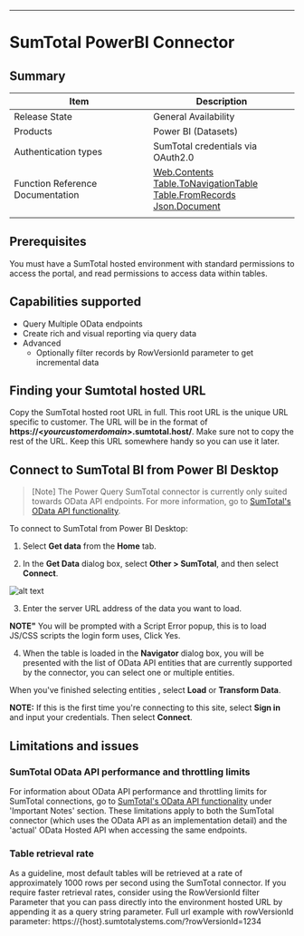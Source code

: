 

---

# SumTotal PowerBI Connector

## Summary

| Item | Description |
| ---- | ----------- |
| Release State | General Availability |
| Products | Power BI (Datasets) |
| Authentication types | SumTotal credentials via OAuth2.0 |
| Function Reference Documentation | [Web.Contents](#https://docs.microsoft.com/en-us/powerquery-m/web-contents) <br> [Table.ToNavigationTable](https://docs.microsoft.com/en-us/power-query/helperfunctions#tabletonavigationtable) <br>[Table.FromRecords](https://docs.microsoft.com/en-us/powerquery-m/table-fromrecords) <br> [Json.Document](https://docs.microsoft.com/en-us/powerquery-m/json-document)|
| | |

## Prerequisites

You must have a SumTotal hosted environment with standard permissions to access the portal, and read permissions to access data within tables.

## Capabilities supported

* Query Multiple OData endpoints
* Create rich and visual reporting via query data
* Advanced
   * Optionally filter records by RowVersionId parameter to get incremental data

## Finding your Sumtotal hosted URL

Copy the SumTotal hosted root URL in full. This root URL is the unique URL specific to customer. The URL will be in the format of **https://\<*yourcustomerdomain*>.sumtotal.host/**. Make sure not to copy the rest of the URL. Keep this URL somewhere handy so you can use it later.

## Connect to SumTotal BI from Power BI Desktop

>[Note]
> The Power Query SumTotal connector is currently only suited towards OData API endpoints. For more information, go to [SumTotal's OData API functionality](#https://marketplace.sumtotalsystems.com/Home/ODataAPI).

To connect to SumTotal from Power BI Desktop:

1. Select **Get data** from the **Home** tab.

2. In the **Get Data** dialog box, select **Other > SumTotal**, and then select **Connect**.

![alt text](https://marketplace.sumtotalsystems.com/Content/Product/38/media/b642fae5-f7f9-49b3-8e16-25c3cb3373ec.png)

3. Enter the server URL address of the data you want to load.

**NOTE"** You will be prompted with a Script Error popup, this is to load JS/CSS scripts the login form uses, Click Yes.

4. When the table is loaded in the **Navigator** dialog box, you will be presented with the list of OData API entities that are currently supported by the connector, you can select one or multiple entities.

  When you've finished selecting entities , select **Load** or  **Transform Data**.

**NOTE:** If this is the first time you're connecting to this site, 
select **Sign in** and input your credentials. Then select **Connect**.

## Limitations and issues

### SumTotal OData API performance and throttling limits

For information about OData API performance and throttling limits for SumTotal connections, go to [SumTotal's OData API functionality](#https://marketplace.sumtotalsystems.com/Home/ODataAPI)  under 'Important Notes' section. These limitations apply to both the SumTotal connector (which uses the OData API as an implementation detail) and the 'actual' OData Hosted API when accessing the same endpoints.

### Table retrieval rate

As a guideline, most default tables will be retrieved at a rate of approximately 1000 rows per second using the SumTotal connector. If you require faster retrieval rates, consider using the RowVersionId filter Parameter that you can pass directly into the environment hosted URL by appending it as a query string parameter. 
Full url example with rowVersionId parameter: https://{host}.sumtotalystems.com/?rowVersionId=1234
